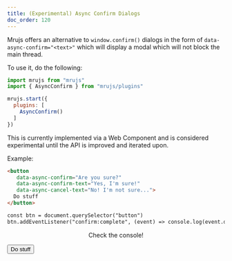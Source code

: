 ```yaml
---
title: (Experimental) Async Confirm Dialogs
doc_order: 120
---
```


Mrujs offers an alternative to `window.confirm()` dialogs in the form of
`data-async-confirm="<text>"` which will display a modal which will not block the
main thread.

To use it, do the following:

```js
import mrujs from "mrujs"
import { AsyncConfirm } from "mrujs/plugins"

mrujs.start({
  plugins: [
    AsyncConfirm()
  ]
})
```

This is currently implemented via a Web Component and is considered
experimental until the API is improved and iterated upon.

Example:

```html
<button
   data-async-confirm="Are you sure?"
   data-async-confirm-text="Yes, I'm sure!"
   data-async-cancel-text="No! I'm not sure...">
  Do stuff
</button>

const btn = document.querySelector("button")
btn.addEventListener("confirm:complete", (event) => console.log(event.detail.answer))
```

<p align="middle">
  Check the console!

  <button id="example-button" class="btn btn--primary"
          data-async-confirm="Are you sure?"
          data-async-confirm-text="Yes, I'm sure!"
          data-async-cancel-text="No! I'm not sure...">
    Do stuff
  </button>
</p>

<script>
  const btn = document.querySelector("#example-button")
  btn.addEventListener("confirm:complete", (event) => console.log(event.detail.answer))
</script>

